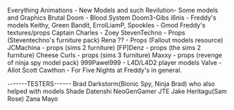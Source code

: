 Everything Animations - New Models and such
Revilution- Some models and Graphics
Brutal Doom - Blood System
Doom3-Gibs
i6nis - Freddy's models
Keithy, Green Bandit, ErrolLiamP, Spookles - Gmod Freddy's textures/props
Captain Charles - Zoey
StevenTechno - Props (Steventechno's furniture pack)
Rena ?? - Props (Fallout models resource)
JCMachina - props (sims 2 furniture)
[FP]Denz - props (the sims 2 furniture)
Cheese Curls - props (sims 3 furniture)
Maxxy - props (revenge of ninja spy model pack)
999Pawel999 - L4D/L4D2 player models
Valve - Allot
Scott Cawthon - For Five Nights at Freddy's in general.

-------TESTERS------
Brad Darkstorm(Bionic Spy, Ninja Brad) who also helped with models
Shade Datenshi
NeoGenGamer
JTE
Jake Heritagu(Sam Rose)
Zana Mayo
